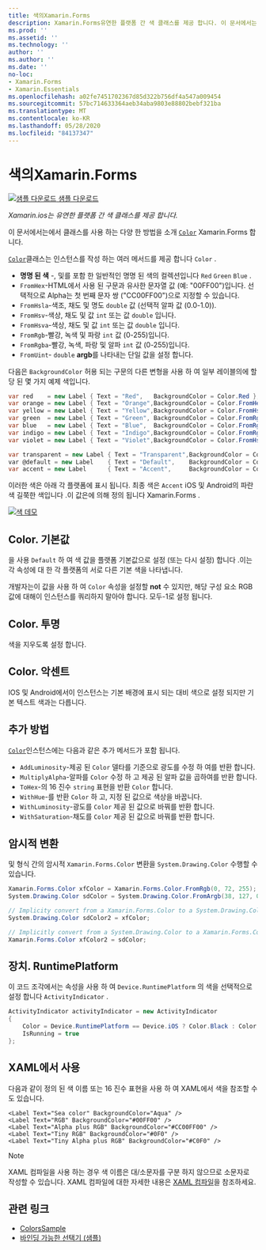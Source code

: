 ```yaml
---
title: 색의Xamarin.Forms
description: Xamarin.Forms유연한 플랫폼 간 색 클래스를 제공 합니다. 이 문서에서는 Color 클래스에서 제공 하는 기능과 사용 방법에 대해 설명 합니다.
ms.prod: ''
ms.assetid: ''
ms.technology: ''
author: ''
ms.author: ''
ms.date: ''
no-loc:
- Xamarin.Forms
- Xamarin.Essentials
ms.openlocfilehash: a02fe7451702367d85d322b756df4a547a009454
ms.sourcegitcommit: 57bc714633364aeb34aba9803e88802bebf321ba
ms.translationtype: MT
ms.contentlocale: ko-KR
ms.lasthandoff: 05/28/2020
ms.locfileid: "84137347"
---
```

# <a name="colors-in-xamarinforms"></a>색의Xamarin.Forms

[![샘플 다운로드](~/media/shared/download.png) 샘플 다운로드](https://docs.microsoft.com/samples/xamarin/xamarin-forms-samples/workingwithcolors)

_Xamarin.ios는 유연한 플랫폼 간 색 클래스를 제공 합니다._

이 문서에서는에서 클래스를 사용 하는 다양 한 방법을 소개 [`Color`](xref:Xamarin.Forms.Color) Xamarin.Forms 합니다.

[`Color`](xref:Xamarin.Forms.Color)클래스는 인스턴스를 작성 하는 여러 메서드를 제공 합니다 `Color` .

- **명명 된 색** -, 및를 포함 한 일반적인 명명 된 색의 컬렉션입니다 `Red` `Green` `Blue` .
- `FromHex`-HTML에서 사용 된 구문과 유사한 문자열 값 (예: "00FF00")입니다. 선택적으로 Alpha는 첫 번째 문자 쌍 ("CC00FF00")으로 지정할 수 있습니다.
- `FromHsla`-색조, 채도 및 명도 `double` 값 (선택적 알파 값 (0.0-1.0)).
- `FromHsv`-색상, 채도 및 값 `int` 또는 값 `double` 입니다.
- `FromHsva`-색상, 채도 및 값 `int` 또는 값 `double` 입니다.
- `FromRgb`-빨강, 녹색 및 파랑 `int` 값 (0-255)입니다.
- `FromRgba`-빨강, 녹색, 파랑 및 알파 `int` 값 (0-255)입니다.
- `FromUint`- `double` **argb**를 나타내는 단일 값을 설정 합니다.

다음은 `BackgroundColor` 허용 되는 구문의 다른 변형을 사용 하 여 일부 레이블의에 할당 된 몇 가지 예제 색입니다.

```csharp
var red    = new Label { Text = "Red",   BackgroundColor = Color.Red };
var orange = new Label { Text = "Orange",BackgroundColor = Color.FromHex("FF6A00") };
var yellow = new Label { Text = "Yellow",BackgroundColor = Color.FromHsla(0.167, 1.0, 0.5, 1.0) };
var green  = new Label { Text = "Green", BackgroundColor = Color.FromRgb (38, 127, 0) };
var blue   = new Label { Text = "Blue",  BackgroundColor = Color.FromRgba(0, 38, 255, 255) };
var indigo = new Label { Text = "Indigo",BackgroundColor = Color.FromRgb (0, 72, 255) };
var violet = new Label { Text = "Violet",BackgroundColor = Color.FromHsla(0.82, 1, 0.25, 1) };

var transparent = new Label { Text = "Transparent",BackgroundColor = Color.Transparent };
var @default = new Label    { Text = "Default",    BackgroundColor = Color.Default };
var accent = new Label      { Text = "Accent",     BackgroundColor = Color.Accent };
```

이러한 색은 아래 각 플랫폼에 표시 됩니다. 최종 색은 `Accent` iOS 및 Android의 파란색 길쭉한 색입니다 .이 값은에 의해 정의 됩니다 Xamarin.Forms .

 [![색 데모](colors-images/colors-sml.png "색 데모")](colors-images/colors.png#lightbox "색 데모")

## <a name="colordefault"></a>Color. 기본값

을 사용 `Default` 하 여 색 값을 플랫폼 기본값으로 설정 (또는 다시 설정) 합니다 .이는 각 속성에 대 한 각 플랫폼의 서로 다른 기본 색을 나타냅니다.

개발자는이 값을 사용 하 여 `Color` 속성을 설정할 **not** 수 있지만, 해당 구성 요소 RGB 값에 대해이 인스턴스를 쿼리하지 말아야 합니다. 모두-1로 설정 됩니다.

## <a name="colortransparent"></a>Color. 투명

색을 지우도록 설정 합니다.

## <a name="coloraccent"></a>Color. 악센트

IOS 및 Android에서이 인스턴스는 기본 배경에 표시 되는 대비 색으로 설정 되지만 기본 텍스트 색과는 다릅니다.

## <a name="additional-methods"></a>추가 방법

[`Color`](xref:Xamarin.Forms.Color)인스턴스에는 다음과 같은 추가 메서드가 포함 됩니다.

- `AddLuminosity`-제공 된 `Color` 델타를 기준으로 광도를 수정 하 여를 반환 합니다.
- `MultiplyAlpha`-알파를 `Color` 수정 하 고 제공 된 알파 값을 곱하여를 반환 합니다.
- `ToHex`-의 16 진수 `string` 표현을 반환 `Color` 합니다.
- `WithHue`-를 반환 `Color` 하 고, 지정 된 값으로 색상을 바꿉니다.
- `WithLuminosity`-광도를 `Color` 제공 된 값으로 바꿔를 반환 합니다.
- `WithSaturation`-채도를 `Color` 제공 된 값으로 바꿔를 반환 합니다.

## <a name="implicit-conversions"></a>암시적 변환

및 형식 간의 암시적 `Xamarin.Forms.Color` 변환을 `System.Drawing.Color` 수행할 수 있습니다.

```csharp
Xamarin.Forms.Color xfColor = Xamarin.Forms.Color.FromRgb(0, 72, 255);
System.Drawing.Color sdColor = System.Drawing.Color.FromArgb(38, 127, 0);

// Implicity convert from a Xamarin.Forms.Color to a System.Drawing.Color
System.Drawing.Color sdColor2 = xfColor;

// Implicitly convert from a System.Drawing.Color to a Xamarin.Forms.Color
Xamarin.Forms.Color xfColor2 = sdColor;
```

## <a name="deviceruntimeplatform"></a>장치. RuntimePlatform

이 코드 조각에서는 속성을 사용 하 여 `Device.RuntimePlatform` 의 색을 선택적으로 설정 합니다 `ActivityIndicator` .

```csharp
ActivityIndicator activityIndicator = new ActivityIndicator
{
    Color = Device.RuntimePlatform == Device.iOS ? Color.Black : Color.Default,
    IsRunning = true
};
```

## <a name="use-from-xaml"></a>XAML에서 사용

다음과 같이 정의 된 색 이름 또는 16 진수 표현을 사용 하 여 XAML에서 색을 참조할 수도 있습니다.

```xaml
<Label Text="Sea color" BackgroundColor="Aqua" />
<Label Text="RGB" BackgroundColor="#00FF00" />
<Label Text="Alpha plus RGB" BackgroundColor="#CC00FF00" />
<Label Text="Tiny RGB" BackgroundColor="#0F0" />
<Label Text="Tiny Alpha plus RGB" BackgroundColor="#C0F0" />
```

> [!NOTE]
> XAML 컴파일을 사용 하는 경우 색 이름은 대/소문자를 구분 하지 않으므로 소문자로 작성할 수 있습니다. XAML 컴파일에 대한 자세한 내용은 [XAML 컴파일](~/xamarin-forms/xaml/xamlc.md)을 참조하세요.

## <a name="related-links"></a>관련 링크

- [ColorsSample](https://docs.microsoft.com/samples/xamarin/xamarin-forms-samples/workingwithcolors)
- [바인딩 가능한 선택기 (샘플)](https://docs.microsoft.com/samples/xamarin/xamarin-forms-samples/userinterface-bindablepicker)
